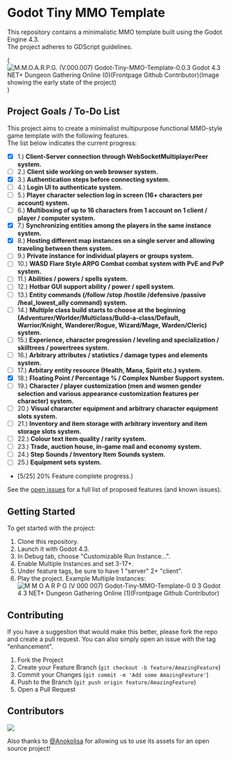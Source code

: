 # Godot Tiny MMO Template

This repository contains a minimalistic MMO template built using the Godot Engine 4.3.  
The project adheres to GDScript guidelines.

(![M.M.O.A.R.P.G. (V.000.007) Godot-Tiny-MMO-Template-0.0.3 Godot 4.3 NET+ Dungeon Gathering Online (0)(Frontpage Github Contributor)(Image showing the early state of the project)](https://github.com/user-attachments/assets/017df4d6-a6fa-465c-a9ea-d74cf1c27393)
)

## Project Goals / To-Do List

This project aims to create a minimalist multipurpose functional MMO-style game template with the following features.  
The list below indicates the current progress:

- [X] 1.) **Client-Server connection through WebSocketMultiplayerPeer system.**
- [ ] 2.) **Client side working on web browser system.**
- [X] 3.) **Authentication steps before connecting system.**
- [ ] 4.) **Login UI to authenticate system.**
- [ ] 5.) **Player character selection log in screen (16+ characters per account) system.**
- [ ] 6.) **Multiboxing of up to 16 characters from 1 account on 1 client / player / computer system.**
- [X] 7.) **Synchronizing entities among the players in the same instance system.**
- [X] 8.) **Hosting different map instances on a single server and allowing traveling between them system.**
- [ ] 9.) **Private instance for individual players or groups system.**
- [ ] 10.) **WASD Flare Style ARPG Combat combat system with PvE and PvP system.**
- [ ] 11.) **Abilities / powers / spells system.**
- [ ] 12.) **Hotbar GUI support ability / power / spell system.**
- [ ] 13.) **Entity commands (/follow /stop /hostile /defensive /passive /heal_lowest_ally command) system.**
- [ ] 14.) **Multiple class build starts to choose at the beginning (Adventurer/Worlder/Multiclass/Build-a-class/Default, Warrior/Knight, Wanderer/Rogue, Wizard/Mage, Warden/Cleric) system.**
- [ ] 15.) **Experience, character progression / leveling and specialization / skilltrees / powertrees system.**
- [ ] 16.) **Arbitrary attributes / statistics / damage types and elements system.**
- [ ] 17.) **Arbitary entity resource (Health, Mana, Spirit etc.) system.**
- [X] 18.) **Floating Point / Percentage % / Complex Number Support system.**
- [ ] 19.) **Character / player customization (men and women gender selection and various appearance customization features per character) system.**
- [ ] 20.) **Visual chararcter equipment and arbitrary character equipment slots system.**
- [ ] 21.) **Inventory and item storage with arbitrary inventory and item storage slots system.**
- [ ] 22.) **Colour text item quality / rarity system.**
- [ ] 23.) **Trade, auction house, in-game mail and economy system.**
- [ ] 24.) **Step Sounds / Inventory Item Sounds system.**
- [ ] 25.) **Equipment sets system.**
- [5/25] 20% Feature complete progress.)


See the [open issues](https://github.com/SlayHorizon/godot-tiny-mmo-template/issues) for a full list of proposed features (and known issues).  

## Getting Started

To get started with the project:
1. Clone this repository.
2. Launch it with Godot 4.3.
3. In Debug tab, choose "Customizable Run Instance...".
4. Enable Multiple Instances and set 3-17+.
5. Under feature tags, be sure to have 1 "server" 2+ "client".
6. Play the project.
Example Multiple Instances:
![M M O A R P G (V 000 007) Godot-Tiny-MMO-Template-0 0 3 Godot 4 3 NET+ Dungeon Gathering Online (1)(Frontpage Github Contributor)](https://github.com/user-attachments/assets/5ca8d95d-c78b-4027-8c23-77d4e987b4ef)



## Contributing

If you have a suggestion that would make this better, please fork the repo and create a pull request. You can also simply open an issue with the tag "enhancement".

1. Fork the Project
2. Create your Feature Branch (`git checkout -b feature/AmazingFeature`)
3. Commit your Changes (`git commit -m 'Add some AmazingFeature'`)
4. Push to the Branch (`git push origin feature/AmazingFeature`)
5. Open a Pull Request

## Contributors
<a href = "https://github.com/SlayHorizon/simple-sqlite/graphs/contributors">
  <img src = "https://contrib.rocks/image?repo=SlayHorizon/godot-tiny-mmo-template"/>
</a>  

Also thanks to [@Anokolisa](https://anokolisa.itch.io/dungeon-crawler-pixel-art-asset-pack) for allowing us to use its assets for an open source project!
